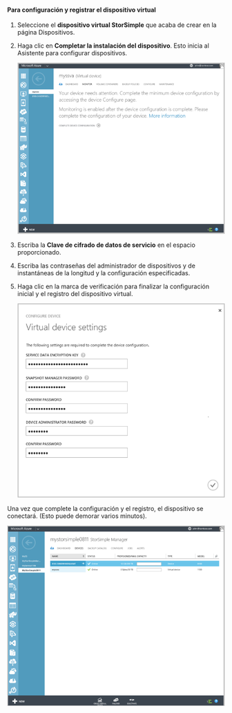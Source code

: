 <!---author: alkohli, last updated: 11/05/2015 --->

#### Para configuración y registrar el dispositivo virtual

1. Seleccione el **dispositivo virtual StorSimple** que acaba de crear en la página Dispositivos. 

2. Haga clic en **Completar la instalación del dispositivo**. Esto inicia al Asistente para configurar dispositivos.

    ![Completar configuración de dispositivo de StorSimple en la página Dispositivos](./media/storsimple-configure-register-virtual-device/StorSimple_CompleteDeviceSetupSVA1M.png)

3. Escriba la **Clave de cifrado de datos de servicio** en el espacio proporcionado.

4. Escriba las contraseñas del administrador de dispositivos y de instantáneas de la longitud y la configuración especificadas.

5. Haga clic en la marca de verificación para finalizar la configuración inicial y el registro del dispositivo virtual.

    ![Configuración de dispositivo virtual de StorSimple](./media/storsimple-configure-register-virtual-device/StorSimple_VirtualDeviceSettings1.png)

Una vez que complete la configuración y el registro, el dispositivo se conectará. (Esto puede demorar varios minutos).

![Fase en línea de dispositivo virtual de StorSimple](./media/storsimple-configure-register-virtual-device/StorSimple_VirtualDeviceOnline1M.png)

<!---HONumber=AcomDC_1217_2015-->